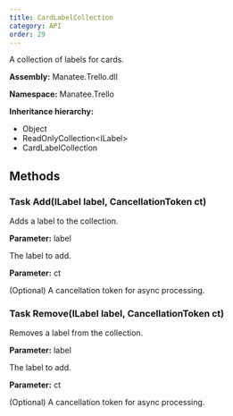 ```yaml
---
title: CardLabelCollection
category: API
order: 29
---
```


A collection of labels for cards.

**Assembly:** Manatee.Trello.dll

**Namespace:** Manatee.Trello

**Inheritance hierarchy:**

- Object
- ReadOnlyCollection&lt;ILabel&gt;
- CardLabelCollection

## Methods

### Task Add(ILabel label, CancellationToken ct)

Adds a label to the collection.

**Parameter:** label

The label to add.

**Parameter:** ct

(Optional) A cancellation token for async processing.

### Task Remove(ILabel label, CancellationToken ct)

Removes a label from the collection.

**Parameter:** label

The label to add.

**Parameter:** ct

(Optional) A cancellation token for async processing.

